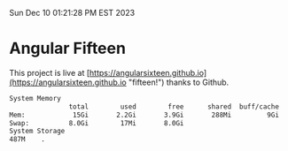 Sun Dec 10 01:21:28 PM EST 2023

# Angular Fifteen


This project is live at [https://angularsixteen.github.io](https://angularsixteen.github.io "fifteen!") thanks to Github.

```bash
System Memory
               total        used        free      shared  buff/cache   available
Mem:            15Gi       2.2Gi       3.9Gi       288Mi         9Gi        13Gi
Swap:          8.0Gi        17Mi       8.0Gi
System Storage
487M	.

